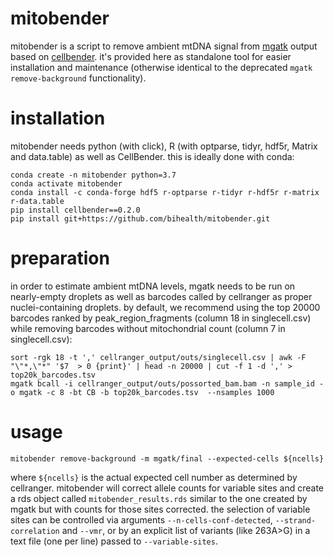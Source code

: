 # mitobender

mitobender is a script to remove ambient mtDNA signal from [mgatk](github.com/caleblareau/mgatk) output based on [cellbender](github.com/broadinstitute/CellBender). it's provided here as 
standalone tool for easier installation and maintenance (otherwise identical to the deprecated `mgatk remove-background` functionality).

# installation

mitobender needs python (with click), R (with optparse, tidyr, hdf5r, Matrix and data.table) as well as CellBender. this is ideally done with conda:

```
conda create -n mitobender python=3.7
conda activate mitobender
conda install -c conda-forge hdf5 r-optparse r-tidyr r-hdf5r r-matrix r-data.table
pip install cellbender==0.2.0
pip install git+https://github.com/bihealth/mitobender.git
```

# preparation

in order to estimate ambient mtDNA levels, mgatk needs to be run on nearly-empty droplets as well as barcodes called by cellranger as proper nuclei-containing droplets. by default, we recommend using the top 20000 barcodes ranked by peak_region_fragments (column 18 in singlecell.csv) while removing barcodes without mitochondrial count (column 7 in singlecell.csv):

```
sort -rgk 18 -t ',' cellranger_output/outs/singlecell.csv | awk -F "\"*,\"*" '$7  > 0 {print}' | head -n 20000 | cut -f 1 -d ',' > top20k_barcodes.tsv
mgatk bcall -i cellranger_output/outs/possorted_bam.bam -n sample_id -o mgatk -c 8 -bt CB -b top20k_barcodes.tsv  --nsamples 1000
```

# usage

```
mitobender remove-background -m mgatk/final --expected-cells ${ncells}
```

where `${ncells}` is the actual expected cell number as determined by cellranger. mitobender will correct allele counts for variable sites and create a rds object called `mitobender_results.rds` similar to the one created by mgatk but with counts for those sites corrected. the selection of variable sites can be controlled via arguments `--n-cells-conf-detected`, `--strand-correlation` and `--vmr`, or by an explicit list of variants (like 263A>G) in a text file (one per line) passed to `--variable-sites`.

